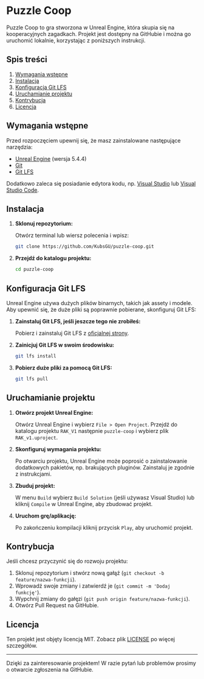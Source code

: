 # Puzzle Coop

Puzzle Coop to gra stworzona w Unreal Engine, która skupia się na kooperacyjnych zagadkach. Projekt jest dostępny na GitHubie i można go uruchomić lokalnie, korzystając z poniższych instrukcji.

## Spis treści

1. [Wymagania wstępne](#wymagania-wstępne)
2. [Instalacja](#instalacja)
3. [Konfiguracja Git LFS](#konfiguracja-git-lfs)
4. [Uruchamianie projektu](#uruchamianie-projektu)
5. [Kontrybucja](#kontrybucja)
6. [Licencja](#licencja)

## Wymagania wstępne

Przed rozpoczęciem upewnij się, że masz zainstalowane następujące narzędzia:

- [Unreal Engine](https://www.unrealengine.com/) (wersja 5.4.4)
- [Git](https://git-scm.com/)
- [Git LFS](https://git-lfs.github.com/)

Dodatkowo zaleca się posiadanie edytora kodu, np. [Visual Studio](https://visualstudio.microsoft.com/) lub [Visual Studio Code](https://code.visualstudio.com/).

## Instalacja

1. **Sklonuj repozytorium:**

   Otwórz terminal lub wiersz polecenia i wpisz:

   ```bash
   git clone https://github.com/KubsGU/puzzle-coop.git
   ```

2. **Przejdź do katalogu projektu:**

   ```bash
   cd puzzle-coop
   ```

## Konfiguracja Git LFS

Unreal Engine używa dużych plików binarnych, takich jak assety i modele. Aby upewnić się, że duże pliki są poprawnie pobierane, skonfiguruj Git LFS:

1. **Zainstaluj Git LFS, jeśli jeszcze tego nie zrobiłeś:**

   Pobierz i zainstaluj Git LFS z [oficjalnej strony](https://git-lfs.github.com/).

2. **Zainicjuj Git LFS w swoim środowisku:**

   ```bash
   git lfs install
   ```

3. **Pobierz duże pliki za pomocą Git LFS:**

   ```bash
   git lfs pull
   ```

## Uruchamianie projektu

1. **Otwórz projekt Unreal Engine:**

   Otwórz Unreal Engine i wybierz `File > Open Project`. Przejdź do katalogu projektu `RAK_V1` następnie `puzzle-coop` i wybierz plik `RAK_v1.uproject`.

2. **Skonfiguruj wymagania projektu:**

   Po otwarciu projektu, Unreal Engine może poprosić o zainstalowanie dodatkowych pakietów, np. brakujących pluginów. Zainstaluj je zgodnie z instrukcjami.

3. **Zbuduj projekt:**

   W menu `Build` wybierz `Build Solution` (jeśli używasz Visual Studio) lub kliknij `Compile` w Unreal Engine, aby zbudować projekt.

4. **Uruchom grę/aplikację:**

   Po zakończeniu kompilacji kliknij przycisk `Play`, aby uruchomić projekt.

## Kontrybucja

Jeśli chcesz przyczynić się do rozwoju projektu:

1. Sklonuj repozytorium i stwórz nową gałąź (`git checkout -b feature/nazwa-funkcji`).
2. Wprowadź swoje zmiany i zatwierdź je (`git commit -m 'Dodaj funkcję'`).
3. Wypchnij zmiany do gałęzi (`git push origin feature/nazwa-funkcji`).
4. Otwórz Pull Request na GitHubie.

## Licencja

Ten projekt jest objęty licencją MIT. Zobacz plik [LICENSE](LICENSE) po więcej szczegółów.

---

Dzięki za zainteresowanie projektem! W razie pytań lub problemów prosimy o otwarcie zgłoszenia na GitHubie.
